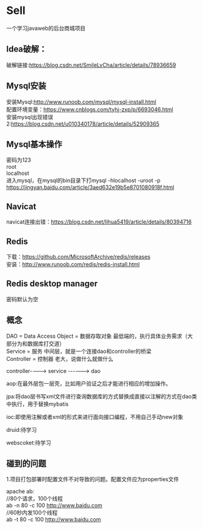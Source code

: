 # Sell
一个学习javaweb的后台商城项目

Idea破解：
------
破解链接:https://blog.csdn.net/SmileLvCha/article/details/78936659<br>

Mysql安装
------
安装Mysql:http://www.runoob.com/mysql/mysql-install.html <br>
配置环境变量：https://www.cnblogs.com/tyhj-zxp/p/6693046.html <br>
安装mysql出现错误2:https://blog.csdn.net/u010340178/article/details/52909365 <br>

Mysql基本操作
------
密码为123 <br>
root<br>
localhost<br>
进入mysql，在mysql的bin目录下打mysql -hlocalhost -uroot -p    <br>
https://jingyan.baidu.com/article/3aed632e19b5e8701080918f.html

Navicat
------
navicat连接出错：https://blog.csdn.net/lihua5419/article/details/80394716 <br>

Redis
------
下载：https://github.com/MicrosoftArchive/redis/releases <br>
安装：http://www.runoob.com/redis/redis-install.html <br>

Redis desktop manager
------
密码默认为空


概念
------
DAO = Data Access Object = 数据存取对象 最低端的，执行具体业务需求（大部分为和数据库打交道）<br>
Service = 服务 中间层，就是一个连接dao和controller的桥梁 <br>
Controller = 控制器 老大，说做什么就做什么<br>

controller----> service ------>  dao <br>

aop:在最外层包一层壳，比如用户验证之后才能进行相应的增加操作。<br>

jpa:将dao层书写xml文件进行查询数据库的方式替换成直接以注解的方式在dao类中执行，用于替换mybatis <br>

ioc:即使用注解或者xml的形式来进行面向接口编程，不用自己手动new对象<br>

druid:待学习<br>

webscoket:待学习<br>
 
碰到的问题
------
1.项目打包部署时配置文件不对导致的问题。配置文件应为properties文件


apache ab:<br>
//80个请求，100个线程<br>
ab -n 80 -c 100 http://www.baidu.com<br>
//60秒内发100个线程<br>
ab -t 80 -c 100 http://www.baidu.com<br>







